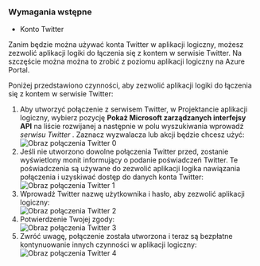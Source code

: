 ### <a name="prerequisites"></a>Wymagania wstępne
- Konto Twitter 

Zanim będzie można używać konta Twitter w aplikacji logiczny, możesz zezwolić aplikacji logiki do łączenia się z kontem w serwisie Twitter. Na szczęście można można to zrobić z poziomu aplikacji logiczny na Azure Portal. 

Poniżej przedstawiono czynności, aby zezwolić aplikacji logiki do łączenia się z kontem w serwisie Twitter:

1. Aby utworzyć połączenie z serwisem Twitter, w Projektancie aplikacji logiczny, wybierz pozycję **Pokaż Microsoft zarządzanych interfejsy API** na liście rozwijanej a następnie w polu wyszukiwania wprowadź *serwisu Twitter* . Zaznacz wyzwalacza lub akcji będzie chcesz użyć:  
  ![Obraz połączenia Twitter 0](./media/connectors-create-api-twitter/twitter-0.png)
2. Jeśli nie utworzono dowolne połączenia Twitter przed, zostanie wyświetlony monit informujący o podanie poświadczeń Twitter. Te poświadczenia są używane do zezwolić aplikacji logika nawiązania połączenia i uzyskiwać dostęp do danych konta Twitter:  
  ![Obraz połączenia Twitter 1](./media/connectors-create-api-twitter/twitter-1.png)  
3. Wprowadź Twitter nazwę użytkownika i hasło, aby zezwolić aplikacji logiczny:  
  ![Obraz połączenia Twitter 2](./media/connectors-create-api-twitter/twitter-2.png)  
4. Potwierdzenie Twojej zgody:  
  ![Obraz połączenia Twitter 3](./media/connectors-create-api-twitter/twitter-3.png)  
6. Zwróć uwagę, połączenie została utworzona i teraz są bezpłatne kontynuowanie innych czynności w aplikacji logiczny:  
  ![Obraz połączenia Twitter 4](./media/connectors-create-api-twitter/twitter-4.png)